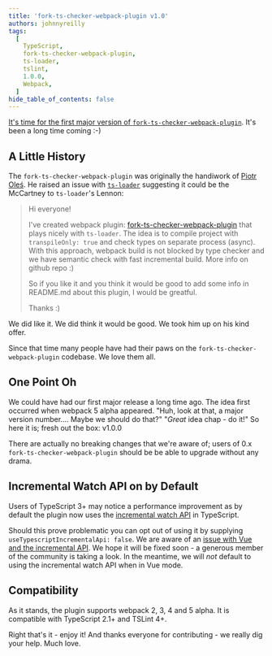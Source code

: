 ```yaml
---
title: 'fork-ts-checker-webpack-plugin v1.0'
authors: johnnyreilly
tags:
  [
    TypeScript,
    fork-ts-checker-webpack-plugin,
    ts-loader,
    tslint,
    1.0.0,
    Webpack,
  ]
hide_table_of_contents: false
---
```


[It's time for the first major version of `fork-ts-checker-webpack-plugin`](https://github.com/Realytics/fork-ts-checker-webpack-plugin/releases/tag/v1.0.0). It's been a long time coming :-)

## A Little History

The `fork-ts-checker-webpack-plugin` was originally the handiwork of [Piotr Oleś](https://github.com/piotr-oles). He raised an issue with [`ts-loader`](https://github.com/TypeStrong/ts-loader/issues/537) suggesting it could be the McCartney to `ts-loader`'s Lennon:

> Hi everyone!
>
> I've created webpack plugin: [fork-ts-checker-webpack-plugin](https://github.com/Realytics/fork-ts-checker-webpack-plugin) that plays nicely with `ts-loader`. The idea is to compile project with `transpileOnly: true` and check types on separate process (async). With this approach, webpack build is not blocked by type checker and we have semantic check with fast incremental build. More info on github repo :)
>
> So if you like it and you think it would be good to add some info in README.md about this plugin, I would be greatful.
>
> Thanks :)

We did like it. We did think it would be good. We took him up on his kind offer.

Since that time many people have had their paws on the `fork-ts-checker-webpack-plugin` codebase. We love them all.

## One Point Oh

We could have had our first major release a long time ago. The idea first occurred when webpack 5 alpha appeared. "Huh, look at that, a major version number.... Maybe we should do that?" "_Great_ idea chap - do it!" So here it is; fresh out the box: v1.0.0

There are actually no breaking changes that we're aware of; users of 0.x `fork-ts-checker-webpack-plugin` should be be able to upgrade without any drama.

## Incremental Watch API on by Default

Users of TypeScript 3+ may notice a performance improvement as by default the plugin now uses the [incremental watch API](https://github.com/Microsoft/TypeScript/pull/20234) in TypeScript.

Should this prove problematic you can opt out of using it by supplying `useTypescriptIncrementalApi: false`. We are aware of an [issue with Vue and the incremental API](https://github.com/Realytics/fork-ts-checker-webpack-plugin/issues/219). We hope it will be fixed soon - a generous member of the community is taking a look. In the meantime, we will _not_ default to using the incremental watch API when in Vue mode.

## Compatibility

As it stands, the plugin supports webpack 2, 3, 4 and 5 alpha. It is compatible with TypeScript 2.1+ and TSLint 4+.

Right that's it - enjoy it! And thanks everyone for contributing - we really dig your help. Much love.
